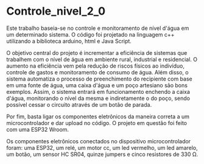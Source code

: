 # Controle_nivel_2_0
Este trabalho baseia-se no controle e monitoramento de nível d'água em um determinado sistema. O código foi projetado na linguagem c++ utilizando a biblioteca arduino, html e Java Script.

O objetivo central do projeto é incrementar a eficiência de sistemas que trabalhem com o nível de água em ambiente rural, industrial e residencial. O aumento na eficiência vem pela redução de riscos físicos ao indivíduo, controle de gastos e monitoramento de consumo de água. Além disso, o sistema automatiza o processo de preenchimento do recipiente com base em uma fonte de água, uma caixa d'água e um poço artesiano são bons exemplos. Assim, o sistema entrará em funcionamento enchendo a caixa d'água, monitorando o nível da mesma e indiretamente o do poço, sendo possível cessar o circuito através de um botão de parada.

Por fim, basta ligar os componentes eletrônicos da maneira correta a um microcontrolador e dar upload no código. O projeto em questão foi feito com uma ESP32 Wroom.

Os componentes eletrônicos conectados no dispositivo microcontrolador foram: uma ESP32, um relé, um motor cc, um led vermelho, um led amarelo, um botão, um sensor HC SR04, quinze jumpers e cinco resistores de 330 Ω.
